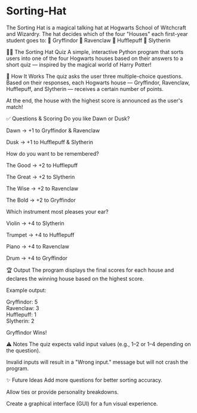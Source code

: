 # Sorting-Hat
The Sorting Hat is a magical talking hat at Hogwarts School of Witchcraft and Wizardry. The hat decides which of the four "Houses" each first-year student goes to:
🦁 Gryffindor
🦅 Ravenclaw
🦡 Hufflepuff
🐍 Slytherin

🧙‍♂️ The Sorting Hat Quiz
A simple, interactive Python program that sorts users into one of the four Hogwarts houses based on their answers to a short quiz — inspired by the magical world of Harry Potter!

🧪 How It Works
The quiz asks the user three multiple-choice questions. Based on their responses, each Hogwarts house — Gryffindor, Ravenclaw, Hufflepuff, and Slytherin — receives a certain number of points.

At the end, the house with the highest score is announced as the user's match!

✅ Questions & Scoring
Do you like Dawn or Dusk?

Dawn → +1 to Gryffindor & Ravenclaw

Dusk → +1 to Hufflepuff & Slytherin

How do you want to be remembered?

The Good → +2 to Hufflepuff

The Great → +2 to Slytherin

The Wise → +2 to Ravenclaw

The Bold → +2 to Gryffindor

Which instrument most pleases your ear?

Violin → +4 to Slytherin

Trumpet → +4 to Hufflepuff

Piano → +4 to Ravenclaw

Drum → +4 to Gryffindor

🏆 Output
The program displays the final scores for each house and declares the winning house based on the highest score.

Example output:

Gryffindor: 5  
Ravenclaw: 3  
Hufflepuff: 1  
Slytherin: 2  

Gryffindor Wins!

⚠️ Notes
The quiz expects valid input values (e.g., 1–2 or 1–4 depending on the question).

Invalid inputs will result in a "Wrong input." message but will not crash the program.

✨ Future Ideas
Add more questions for better sorting accuracy.

Allow ties or provide personality breakdowns.

Create a graphical interface (GUI) for a fun visual experience.

